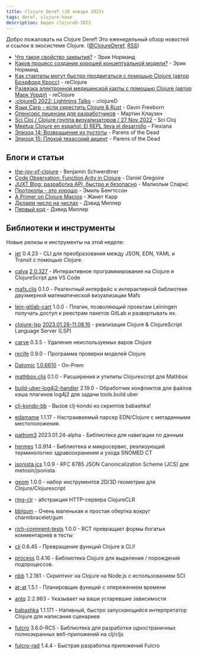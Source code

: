 ```yaml
---
title: Clojure Deref (30 января 2023)
tags: deref, clojure-haxe
description: Видео clojureD-2022
---
```


Добро пожаловать на Clojure Deref! Это еженедельный обзор новостей и ссылок в экосистеме Clojure. ([@ClojureDeref](https://twitter.com/ClojureDeref), [RSS](https://clojure.org/feed.xml))

* [Что такое свойство закрытия?](https://ericnormand.me/podcast/what-is-the-closure-property) - Эрик Норманд
* [Каков процесс создания хорошей концептуальной модели?](https://ericnormand.me/podcast/process-for-conceptual-modeling) - Эрик Норманд
* [Как стартапы могут быстро продвигаться с помощью Clojure (автор Брэдфорд Кросс)](https://www.youtube.com/watch?v=MZy-SNswH2E) - reClojure
* [Развязка электронной медицинской карты с помощью Clojure (автор Марк Уордл)](https://www.youtube.com/watch?v=2HQSAtmVbAU) - reClojure
* [:clojureD 2022: Lightning Talks](https://www.youtube.com/watch?v=xz-G5hi26gw) - :clojureD
* [Язык Carp - если скрестить Clojure & Rust](https://www.youtube.com/watch?v=GM9s_d4AkhI) - Gavin Freeborn
* [Опенсорс лицензии для разработчиков](https://www.youtube.com/watch?v=m478BHGR3XU) - Мартин Клаузен
* [Sci Cloj / Clojure группа визуализаторов / 27 Nov 2022](https://mtngs.io/sci-cloj/clojure-visual-tools-group/5x6SQGGWap8.html) - Sci Cloj
* [Meetup Clojure en español: El REPL lleva el desarrollo](https://www.youtube.com/watch?v=2q6k63yc9tQ) - Flexiana
* [Эпизод 14: Возвращение из пустоты](https://www.parens-of-the-dead.com/s2e14.html) - Parens of the Dead
* [Эпизод 15: Плохой техасский акцент](https://www.parens-of-the-dead.com/s2e15.html) - Parens of the Dead

## Блоги и статьи

* [the-joy-of-clojure](https://faster-than-light-memes.xyz/the-joy-of-clojure.html) - Benjamin Schwerdtner
* [Code Observation: Function Arity in Clojure](https://danielgregoire.dev/posts/2023-01-27-clojure-function-arity/) - Daniel Gregoire
* [JUXT Blog: разработка API, быстро и безопасно](https://www.juxt.pro/blog/site-safari/) - Малкольм Спаркс
* [Протоколы - это хорошо](https://emil0r.com/posts/2023-01-26-protocols-are-nice/) - Эмиль Бенгтссон
* [A Primer on Clojure Macros](https://blog.janetacarr.com/a-primer-on-clojure-macros/) - Жанет Карр
* [Делаем число на числах](https://dmiller.github.io/clojure-clr-next/general/2023/01/27/doing-a-number.html) - Дэвид Миллер
* [Первый код](https://dmiller.github.io/clojure-clr-next/general/2023/01/27/first-code.html) - Дэвид Миллер

## Библиотеки и инструменты

Новые релизы и инструменты на этой неделе:

* [jet](https://github.com/borkdude/jet) 0.4.23 - CLI для преобразования между JSON, EDN, YAML и Transit с помощью Clojure.
* [calva](https://github.com/BetterThanTomorrow/calva) [2.0.327](https://github.com/BetterThanTomorrow/calva/releases/tag/v2.0.327) - Интерактивное программирование на Clojure и ClojureScript для VS Code
* [mafs.cljs](https://github.com/mentat-collective/mafs.cljs) 0.1.0 - Реагентный интерфейс к интерактивной библиотеке двухмерной математической визуализации Mafs

* [lein-gitlab-cart](https://gitlab.com/hissyfit/lein-gitlab-cart) 1.0.0 - Плагин, позволяющий проектам Leiningen получать доступ к реестрам пакетов GitLab и развертывать их.
* [clojure-lsp](https://github.com/clojure-lsp/clojure-lsp) [2023.01.26-11.08.16](https://github.com/clojure-lsp/clojure-lsp/releases/tag/2023.01.26-11.08.16) - реализация Clojure & ClojureScript Language Server (LSP)
* [carve](https://github.com/borkdude/carve) 0.3.5 - Удаление неиспользуемых варов Clojure
* [recife](https://github.com/pfeodrippe/recife) 0.9.0 - Программа проверки моделей Clojure
* [Datomic](https://www.datomic.com/on-prem.html) [1.0.6610](https://forum.datomic.com/t/datomic-1-0-6610-now-available/2176) - On-Prem
* [mathbox.cljs](https://github.com/mentat-collective/mathbox.cljs) 0.1.0 - Расширения и утилиты Clojurescript для Mathbox
* [build-uber-log4j2-handler](https://github.com/seancorfield/build-uber-log4j2-handler) 2.19.0 - Обработчик конфликтов для файлов кэша плагинов log4j2 для задачи tools.build uber
* [clj-kondo-bb](https://github.com/clj-kondo/clj-kondo-bb) - Вызов clj-kondo из скриптов babashka!
* [edamame](https://github.com/borkdude/edamame) 1.1.17 - Настраиваемый парсер EDN/Clojure с метаданными местоположения.
* [pathom3](https://github.com/wilkerlucio/pathom3) 2023.01.24-alpha - Библиотека для навигации по данным
* [hermes](https://github.com/wardle/hermes) 1.0.914 - Библиотека и микросервис, реализующий терминологию здравоохранения и ухода SNOMED CT
* [jsonista.jcs](https://github.com/DotFox/jsonista.jcs) 1.0.9 - RFC 8785 JSON Canonicalization Scheme (JCS) для metosin/jsonista
* [geom](https://github.com/thi-ng/geom) 1.0.0 - набор инструментов 2D/3D геометрии для Clojure/Clojurescript
* [ring-clr](https://github.com/anderseknert/ring-clr) - абстракция HTTP-сервера ClojureCLR
* [bblgum](https://github.com/lispyclouds/bblgum) - Очень маленькая и простая обертка вокруг charmbracelet/gum
* [rich-comment-tests](https://github.com/matthewdowney/rich-comment-tests) 1.0.0 - RCT превращает формы богатых комментариев в тесты
* [cli](https://github.com/babashka/cli) 0.6.45 - Превращение функций Clojure в CLI!
* [process](https://github.com/babashka/process) 0.4.16 - Библиотека Clojure для выделения / порождения подпроцессов.
* [nbb](https://github.com/babashka/nbb) 1.2.161 - Скриптинг на Clojure на Node.js с использованием SCI
* [at-at](https://github.com/LouDnl/at-at) 1.5.1 - Планировщик функций с опережением времени
* [antq](https://github.com/liquidz/antq) 2.2.983 - Указывает на ваши устаревшие зависимости
* [babashka](https://github.com/babashka/babashka) 1.1.171 - Нативный, быстро запускающийся интерпретатор Clojure для написания сценариев
* [fulcro](https://github.com/fulcrologic/fulcro) 3.6.0-RC5 - Библиотека для разработки одностраничных полноэкранных веб-приложений на clj/cljs
* [fulcro-rad](https://github.com/fulcrologic/fulcro-rad) 1.4.4 - Быстрая разработка приложений Fulcro
